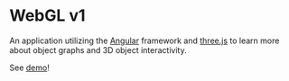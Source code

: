 # WebGL v1

An application utilizing the [Angular](https://angular.io/) framework and [three.js](https://threejs.org/) to learn more about object graphs and 3D object interactivity.

See [demo](https://daveteply.github.io/webgl-v1?j=12)!
